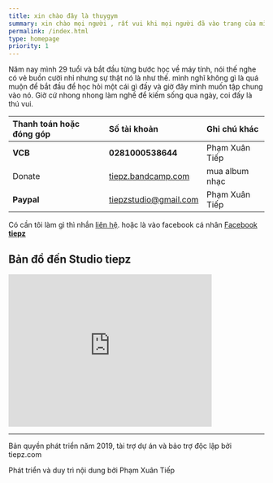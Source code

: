 ```yaml
---
title: xin chào đây là thuygym
summary: xin chào mọi người , rất vui khi mọi người đã vào trang của mình . Mình đến với gym một cách rất tình cờ với một người anh một người thầy dạy mình hết sức nhiệt tình và mình sẽ không bao giờ quên được. 
permalink: /index.html
type: homepage
priority: 1
--- 
```

Năm nay mình 29 tuổi và bắt đầu từng bước học về máy tính, nói thế nghe có vẻ buồn cười nhỉ nhưng sự thật nó là như thế. mình nghĩ không gì là quá muộn để bắt đầu để học hỏi một cái gì đấy và giờ đây mình muốn tập chung vào nó.
Giờ cứ nhong nhong làm nghề để kiếm sống qua ngày, coi đấy là thú vui.

| Thanh toán hoặc đóng góp  | Số tài khoản  | Ghi chú khác  |
|:--|:--|:--|
| **VCB**  | **0281000538644**  | Phạm Xuân Tiếp  |
| Donate  | [tiepz.bandcamp.com](https://tiepz.bandcamp.com)  | mua album nhạc  |
| **Paypal**  | tiepzstudio@gmail.com  | Phạm Xuân Tiếp  |

Có cần tôi làm gì thì nhắn [liên hệ](/contact/). hoặc là vào facebook cá nhân [Facebook **tiepz**](https://facebook.com/tiepz)

## Bản đồ đến Studio tiepz

<iframe src="https://www.google.com/maps/embed?pb=!1m18!1m12!1m3!1d3738.9698981929578!2d106.35396651539646!3d20.42531991347873!2m3!1f0!2f0!3f0!3m2!1i1024!2i768!4f13.1!3m3!1m2!1s0x3135fb9aa5972f61%3A0xcc7ada82eb6c0a3d!2sTiepz+Studio!5e0!3m2!1svi!2s!4v1556600508081!5m2!1svi!2s" width="400" height="300" frameborder="0" style="border:0" allowfullscreen></iframe>

* * *

Bản quyền phát triển năm 2019, tài trợ dự án và bảo trợ độc lập bởi tiepz.com

Phát triển và duy trì nội dung bởi Phạm Xuân Tiếp